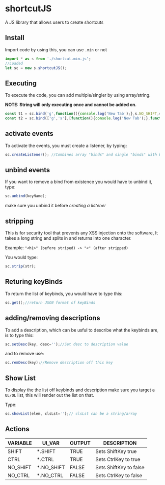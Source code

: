 # shortcutJS
A JS library that allows users to create shortcuts

## Install
Import code by using this, you can use `.min` or not
```js
import * as s from './shortcut.min.js';
//Loaded
let sc = new s.shortcutJS();
```
## Executing
To execute the code, you can add multiple/singler by using array/string. 

**NOTE: String will only executing once and cannot be added on.**

```js
const t1 = sc.bind('g',function(){console.log('New Tab');},s.NO_SHIFT,s.CTRL); //Loads an event with the key of "g"+ctrlKey
const t2 = sc.bind(['g','s'],[function(){console.log('New Tab');},function(){console.log("Saved")}],[s.NO_SHIFT, s.NO_SHIFT],[s.CTRL, s.CTRL]); //Loads multiple events of key of "g"+ctrlKey and "s"+ctrlKey
```

## activate events
To activate the events, you must create a listener, by typing:
```js
sc.createListener(); //Combines array "binds" and single "binds" with key events
```

## unbind events
If you want to remove a bind from existence you would have to unbind it, type:
```js
sc.unbind(keyName);
```
make sure you unbind it before _creating a listener_

## stripping
This is for security tool that prevents any XSS injection onto the software, It takes a long string and splits in and returns into one character.

Example:
`"<h1>" (before striped) -> "<" (after stripped)`

You would type:
```js
sc.strip(str);
```

## Returing keyBinds
To return the list of keybinds, you would have to type this:
```js
sc.get();//return JSON format of keyBinds
```

## adding/removing descriptions
To add a description, which can be usful to describe what the keybinds are, is to type this:
```js
sc.setDesc(key, desc='');//Set desc to description value
```
and to remove use:
```js
sc.remDesc(key);//Remove description off this key
```

## Show List
To display the the list off keybinds and description make sure you target a `UL/OL` list, this will render out the list on that.

Type:
```js
sc.showList(elem, clsLst='');// clsLst can be a string/array
```

## Actions
| VARIABLE | UI_VAR | OUTPUT | DESCRIPTION |
| -------- | ------ | ------ | ----------- |
| SHIFT    | *.SHIFT | TRUE | Sets ShiftKey true |
| CTRL     | *.CTRL | TRUE | Sets CtrlKey to true |
| NO_SHIFT | *.NO_SHIFT | FALSE | Sets ShiftKey to false |
| NO_CTRL  | *.NO_CTRL | FALSE | Sets CtrlKey to false |
